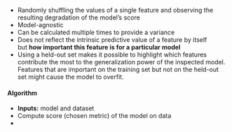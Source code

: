 - Randomly shuffling the values of a single feature and observing the resulting degradation of the model’s score
- Model-agnostic
- Can be calculated multiple times to provide a variance 
- Does not reflect the intrinsic predictive value of a feature by itself but **how important this feature is for a particular model**
- Using a held-out set makes it possible to highlight which features contribute the most to the generalization power of the inspected model. Features that are important on the training set but not on the held-out set might cause the model to overfit.

#### Algorithm
- **Inputs:** model and dataset
- Compute score (chosen metric) of the model on data
- 